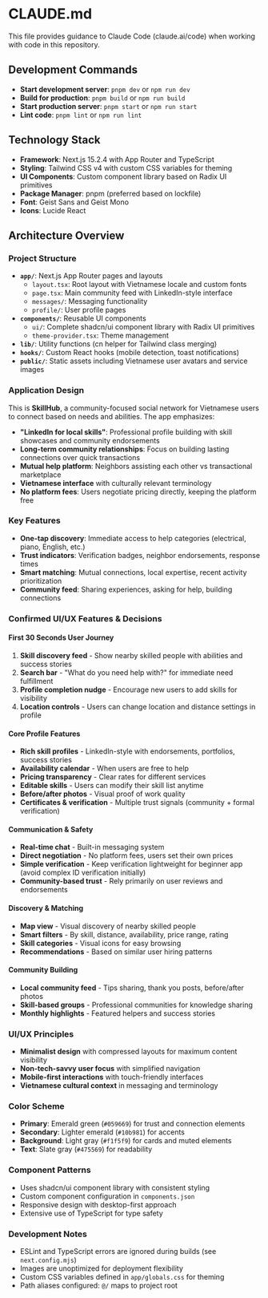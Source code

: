 # CLAUDE.md

This file provides guidance to Claude Code (claude.ai/code) when working with code in this repository.

## Development Commands

- **Start development server**: `pnpm dev` or `npm run dev`
- **Build for production**: `pnpm build` or `npm run build`
- **Start production server**: `pnpm start` or `npm run start`
- **Lint code**: `pnpm lint` or `npm run lint`

## Technology Stack

- **Framework**: Next.js 15.2.4 with App Router and TypeScript
- **Styling**: Tailwind CSS v4 with custom CSS variables for theming
- **UI Components**: Custom component library based on Radix UI primitives
- **Package Manager**: pnpm (preferred based on lockfile)
- **Font**: Geist Sans and Geist Mono
- **Icons**: Lucide React

## Architecture Overview

### Project Structure
- **`app/`**: Next.js App Router pages and layouts
  - `layout.tsx`: Root layout with Vietnamese locale and custom fonts
  - `page.tsx`: Main community feed with LinkedIn-style interface
  - `messages/`: Messaging functionality
  - `profile/`: User profile pages
- **`components/`**: Reusable UI components
  - `ui/`: Complete shadcn/ui component library with Radix UI primitives
  - `theme-provider.tsx`: Theme management
- **`lib/`**: Utility functions (cn helper for Tailwind class merging)
- **`hooks/`**: Custom React hooks (mobile detection, toast notifications)
- **`public/`**: Static assets including Vietnamese user avatars and service images

### Application Design
This is **SkillHub**, a community-focused social network for Vietnamese users to connect based on needs and abilities. The app emphasizes:

- **"LinkedIn for local skills"**: Professional profile building with skill showcases and community endorsements
- **Long-term community relationships**: Focus on building lasting connections over quick transactions
- **Mutual help platform**: Neighbors assisting each other vs transactional marketplace
- **Vietnamese interface** with culturally relevant terminology
- **No platform fees**: Users negotiate pricing directly, keeping the platform free

### Key Features
- **One-tap discovery**: Immediate access to help categories (electrical, piano, English, etc.)
- **Trust indicators**: Verification badges, neighbor endorsements, response times
- **Smart matching**: Mutual connections, local expertise, recent activity prioritization
- **Community feed**: Sharing experiences, asking for help, building connections

### Confirmed UI/UX Features & Decisions

#### First 30 Seconds User Journey
1. **Skill discovery feed** - Show nearby skilled people with abilities and success stories
2. **Search bar** - "What do you need help with?" for immediate need fulfillment
3. **Profile completion nudge** - Encourage new users to add skills for visibility
4. **Location controls** - Users can change location and distance settings in profile

#### Core Profile Features
- **Rich skill profiles** - LinkedIn-style with endorsements, portfolios, success stories
- **Availability calendar** - When users are free to help
- **Pricing transparency** - Clear rates for different services
- **Editable skills** - Users can modify their skill list anytime
- **Before/after photos** - Visual proof of work quality
- **Certificates & verification** - Multiple trust signals (community + formal verification)

#### Communication & Safety
- **Real-time chat** - Built-in messaging system
- **Direct negotiation** - No platform fees, users set their own prices
- **Simple verification** - Keep verification lightweight for beginner app (avoid complex ID verification initially)
- **Community-based trust** - Rely primarily on user reviews and endorsements

#### Discovery & Matching
- **Map view** - Visual discovery of nearby skilled people
- **Smart filters** - By skill, distance, availability, price range, rating
- **Skill categories** - Visual icons for easy browsing
- **Recommendations** - Based on similar user hiring patterns

#### Community Building
- **Local community feed** - Tips sharing, thank you posts, before/after photos
- **Skill-based groups** - Professional communities for knowledge sharing
- **Monthly highlights** - Featured helpers and success stories

### UI/UX Principles
- **Minimalist design** with compressed layouts for maximum content visibility
- **Non-tech-savvy user focus** with simplified navigation
- **Mobile-first interactions** with touch-friendly interfaces
- **Vietnamese cultural context** in messaging and terminology

### Color Scheme
- **Primary**: Emerald green (`#059669`) for trust and connection elements
- **Secondary**: Lighter emerald (`#10b981`) for accents
- **Background**: Light gray (`#f1f5f9`) for cards and muted elements
- **Text**: Slate gray (`#475569`) for readability

### Component Patterns
- Uses shadcn/ui component library with consistent styling
- Custom component configuration in `components.json`
- Responsive design with desktop-first approach
- Extensive use of TypeScript for type safety

### Development Notes
- ESLint and TypeScript errors are ignored during builds (see `next.config.mjs`)
- Images are unoptimized for deployment flexibility
- Custom CSS variables defined in `app/globals.css` for theming
- Path aliases configured: `@/` maps to project root